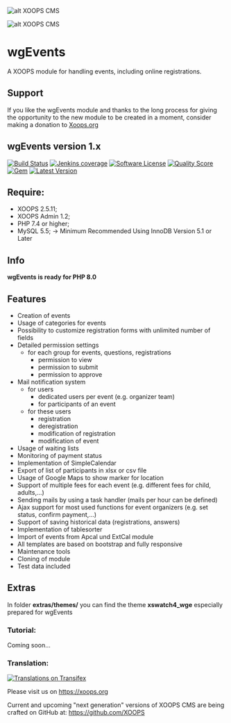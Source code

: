 ![alt XOOPS CMS](https://xoops.org/images/logoXoops4GithubRepository.png)

![alt XOOPS CMS](https://xoops.org/images/logoXoopsPhp8.png)

# wgEvents
A XOOPS module for handling events, including online registrations.

## Support

If you like the wgEvents module and thanks to the long process for giving the opportunity to the new module to be created in a moment, consider making a donation to <a href="https://xoops.org/modules/xdonations/" target="_blank" title="Donate to Xoops">Xoops.org</a>

## wgEvents version 1.x

[![Build Status](https://scrutinizer-ci.com/g/ggoffy/wgevents/badges/build.png?b=master)](https://travis-ci.org/ggoffy/wgevents)
[![Jenkins coverage](https://img.shields.io/jenkins/c/https/jenkins.qa.ubuntu.com/address-book-service-utopic-i386-ci.svg)](https://github.com/XoopsModules25x/wgevents)
[![Software License](https://img.shields.io/badge/license-GPL-brightgreen.svg?style=flat)](docs/license.txt)
[![Quality Score](https://img.shields.io/scrutinizer/g/ggoffy/wgblocks.svg?style=flat)](https://scrutinizer-ci.com/g/ggoffy/wgevents)
[![Gem](https://img.shields.io/gem/dt/rails.svg)](XoopsModules25x/wgevents)
[![Latest Version](https://img.shields.io/github/release/XoopsModules25x/wgevents.svg?style=flat)](https://github.com/XoopsModules25x/wgevents/releases/latest)

## Require:
- XOOPS 2.5.11;
- XOOPS Admin 1.2;
- PHP 7.4 or higher;
- MySQL 5.5; -> Minimum Recommended Using InnoDB Version 5.1 or Later

## Info

**wgEvents is ready for PHP 8.0**

## Features
- Creation of events
- Usage of categories for events
- Possibility to customize registration forms with unlimited number of fields
- Detailed permission settings
    - for each group for events, questions, registrations
        - permission to view
        - permission to submit
        - permission to approve
- Mail notification system
    - for users
        - dedicated users per event (e.g. organizer team)
        - for participants of an event
    - for these users
        - registration
        - deregistration
        - modification of registration
        - modification of event
- Usage of waiting lists
- Monitoring of payment status
- Implementation of SimpleCalendar
- Export of list of participants in xlsx or csv file
- Usage of Google Maps to show marker for location
- Support of multiple fees for each event (e.g. different fees for child, adults,...)
- Sending mails by using a task handler (mails per hour can be defined)
- Ajax support for most used functions for event organizers (e.g. set status, confirm payment,...)
- Support of saving historical data (registrations, answers)
- Implementation of tablesorter
- Import of events from Apcal und ExtCal module
- All templates are based on bootstrap and fully responsive
- Maintenance tools
- Cloning of module
- Test data included

## Extras

In folder **extras/themes/** you can find the theme **xswatch4_wge** especially prepared for wgEvents

### Tutorial:
Coming soon...

### Translation:
[![Translations on Transifex](https://xoops.org/images/translations-transifex-blue.svg)](https://www.transifex.com/xoops)

Please visit us on https://xoops.org

Current and upcoming "next generation" versions of XOOPS CMS are being crafted on GitHub at: https://github.com/XOOPS
